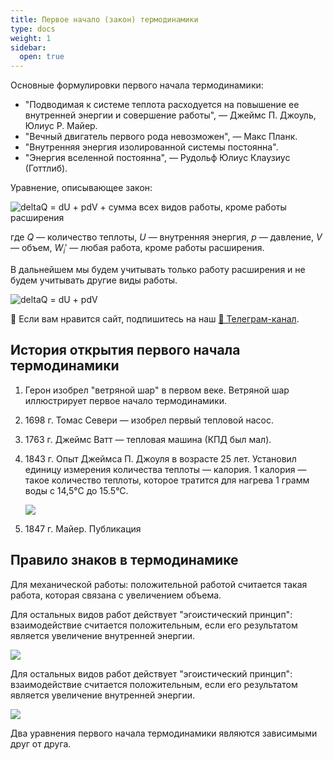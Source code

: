 ```yaml
---
title: Первое начало (закон) термодинамики
type: docs
weight: 1
sidebar:
  open: true
---
```


Основные формулировки первого начала термодинамики:

* "Подводимая к системе теплота расходуется на повышение ее внутренней энергии и совершение работы", — Джеймс П. Джоуль, Юлиус Р. Майер.
* "Вечный двигатель первого рода невозможен", — Макс Планк.
* "Внутренняя энергия изолированной системы постоянна".
* "Энергия вселенной постоянна", — Рудольф Юлиус Клаузиус (Готтлиб).

Уравнение, описывающее закон:

![deltaQ = dU + pdV + сумма всех видов работы, кроме работы расширения](/images/pervyj-zakon-termodinamiki/pervyj-zakon-termodinamiki.png)

где $Q$ — количество теплоты, $U$ — внутренняя энергия, $p$ — давление, $V$ — объем, ${W_i}'$ — любая работа, кроме работы расширения.

В дальнейшем мы будем учитывать только работу расширения и не будем учитывать другие виды работы.

![deltaQ = dU + pdV](/images/pervyj-zakon-termodinamiki/pervyj-zakon-termodinamiki-dlya-prostoi-sistemy.png)


<div class="pagination-nav__link">🙏 Если вам нравится сайт, подпишитесь на наш <a href="https://t.me/+JfpTv9CJlwQ0MThi">🔗 Телеграм-канал</a>.</div>

## История открытия первого начала термодинамики

1. Герон изобрел "ветряной шар" в первом веке. Ветряной шар иллюстрирует первое начало термодинамики.
2. 1698 г. Томас Севери — изобрел первый тепловой насос.
3. 1763 г. Джеймс Ватт — тепловая машина (КПД был мал).
4. 1843 г. Опыт Джеймса П. Джоуля в возрасте 25 лет. Установил единицу измерения количества теплоты — калория. 1 калория — такое количество теплоты, которое тратится для нагрева 1 грамм воды с 14,5°С до 15.5°С.

    ![](/images/pervyj-zakon-termodinamiki/pervyj-zakon-termodinamiki_clip_image001.png)

5. 1847 г. Майер. Публикация

## Правило знаков в термодинамике

Для механической работы: положительной работой считается такая работа, которая связана с увеличением объема.

Для остальных видов работ действует "эгоистический принцип": взаимодействие считается положительным, если его результатом является увеличение внутренней энергии.

![](/images/pervyj-zakon-termodinamiki/pervyj-zakon-termodinamiki_clip_image001_0007.png)

Для остальных видов работ действует "эгоистический принцип": взаимодействие считается положительным, если его результатом является увеличение внутренней энергии.

![](/images/pervyj-zakon-termodinamiki/pervyj-zakon-termodinamiki_clip_image001_0008.png)

Два уравнения первого начала термодинамики являются зависимыми друг от друга.
